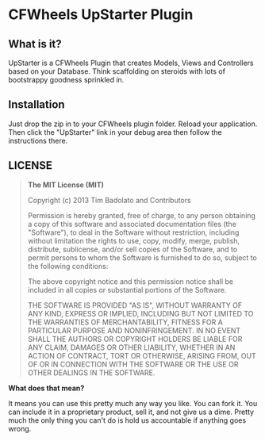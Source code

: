 # CFWheels UpStarter Plugin 

## What is it?

UpStarter is a CFWheels Plugin that creates Models, Views and Controllers based on your Database. Think scaffolding on steroids with lots of bootstrappy goodness sprinkled in.

## Installation

Just drop the zip in to your CFWheels plugin folder. Reload your application. Then click the "UpStarter" link in your debug area then follow the instructions there.

## LICENSE

>**The MIT License (MIT)**
>
>Copyright (c) 2013 Tim Badolato and Contributors
>
>Permission is hereby granted, free of charge, to any person obtaining a copy of this software and associated documentation files (the "Software"), to deal in the Software without restriction, including without limitation the rights to use, copy, modify, merge, publish, distribute, sublicense, and/or sell copies of the Software, and to permit persons to whom the Software is furnished to do so, subject to the following conditions:
>
>The above copyright notice and this permission notice shall be included in all copies or substantial portions of the Software.
>
>THE SOFTWARE IS PROVIDED "AS IS", WITHOUT WARRANTY OF ANY KIND, EXPRESS OR IMPLIED, INCLUDING BUT NOT LIMITED TO THE WARRANTIES OF MERCHANTABILITY, FITNESS FOR A PARTICULAR PURPOSE AND NONINFRINGEMENT. IN NO EVENT SHALL THE AUTHORS OR COPYRIGHT HOLDERS BE LIABLE FOR ANY CLAIM, DAMAGES OR OTHER LIABILITY, WHETHER IN AN ACTION OF CONTRACT, TORT OR OTHERWISE, ARISING FROM, OUT OF OR IN CONNECTION WITH THE SOFTWARE OR THE USE OR OTHER DEALINGS IN THE SOFTWARE.

**What does that mean?**

It means you can use this pretty much any way you like. You can fork it. You can include it in a proprietary product, sell it, and not give us a dime. Pretty much the only thing you can't do is hold us accountable if anything goes wrong.
